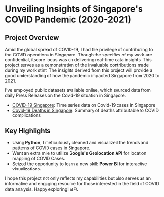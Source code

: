 # Unveiling Insights of Singapore's COVID Pandemic (2020-2021)

## Project Overview

Amid the global spread of COVID-19, I had the privilege of contributing to the COVID operations in Singapore. Though the specifics of my work are confidential, itscore focus was on delivering real-time data insights. This project serves as a demonstration of the invaluable contributions made during my work stint. The insights derived from this project will provide a good understanding of how the pandemic impacted Singapore from 2020 to 2021.

I've employed public datasets available online, which sourced data from daily Press Releases on the Covid-19 situation in Singapore.

- [COVID-19 Singapore](https://data.world/hxchua/covid-19-singapore): Time series data on Covid-19 cases in Singapore
- [Covid-19 Deaths in Singapore](https://data.world/tws4793/covid-19-deaths-singapore): Summary of deaths attributable to COVID complications

## Key Highlights

- Using **Python**, I meticulously cleaned and visualized the trends and patterns of COVID cases in Singapore.
- Went an extra mile to utilize **Google's Geolocation API** for location mapping of COVID Cases.
- Seized the opportunity to learn a new skill: **Power BI** for interactive visualizations.

I hope this project not only reflects my capabilities but also serves as an informative and engaging resource for those interested in the field of COVID data analysis. Happy exploring! 📊🔍
